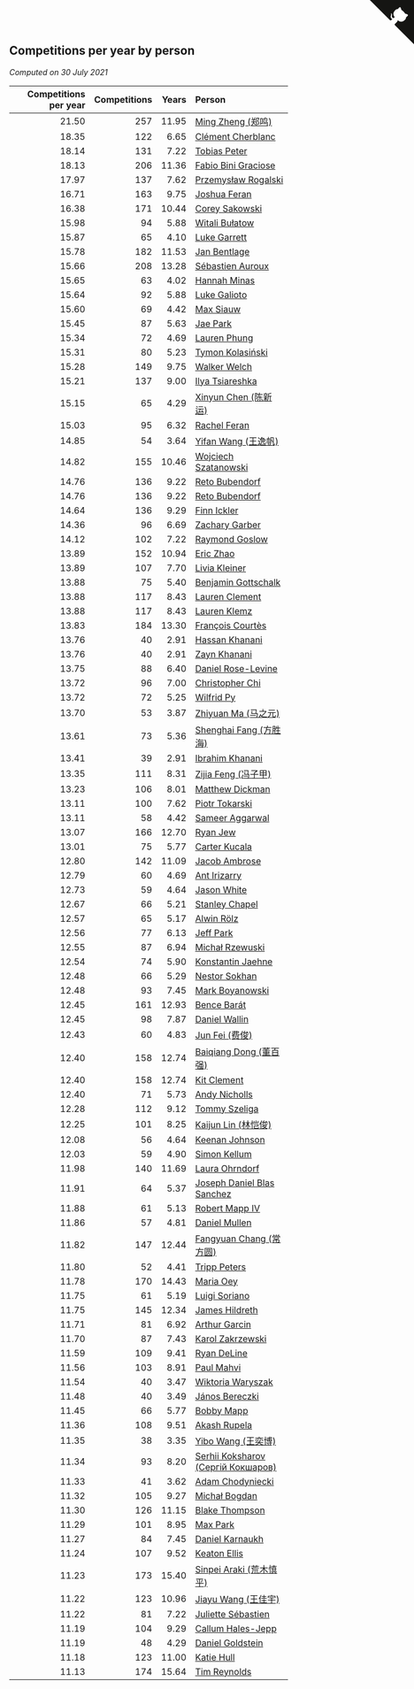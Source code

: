 ## Competitions per year by person

*Computed on 30 July 2021*

| Competitions per year | Competitions | Years | Person |
| ---: | ---: | ---: | :--- |
| 21.50 | 257 | 11.95 | [Ming Zheng (郑鸣)](https://www.worldcubeassociation.org/persons/2009ZHEN11) |
| 18.35 | 122 | 6.65 | [Clément Cherblanc](https://www.worldcubeassociation.org/persons/2014CHER05) |
| 18.14 | 131 | 7.22 | [Tobias Peter](https://www.worldcubeassociation.org/persons/2014PETE03) |
| 18.13 | 206 | 11.36 | [Fabio Bini Graciose](https://www.worldcubeassociation.org/persons/2010GRAC02) |
| 17.97 | 137 | 7.62 | [Przemysław Rogalski](https://www.worldcubeassociation.org/persons/2013ROGA02) |
| 16.71 | 163 | 9.75 | [Joshua Feran](https://www.worldcubeassociation.org/persons/2011FERA01) |
| 16.38 | 171 | 10.44 | [Corey Sakowski](https://www.worldcubeassociation.org/persons/2011SAKO01) |
| 15.98 | 94 | 5.88 | [Witali Bułatow](https://www.worldcubeassociation.org/persons/2015BUAT01) |
| 15.87 | 65 | 4.10 | [Luke Garrett](https://www.worldcubeassociation.org/persons/2017GARR05) |
| 15.78 | 182 | 11.53 | [Jan Bentlage](https://www.worldcubeassociation.org/persons/2010BENT01) |
| 15.66 | 208 | 13.28 | [Sébastien Auroux](https://www.worldcubeassociation.org/persons/2008AURO01) |
| 15.65 | 63 | 4.02 | [Hannah Minas](https://www.worldcubeassociation.org/persons/2017MINA04) |
| 15.64 | 92 | 5.88 | [Luke Galioto](https://www.worldcubeassociation.org/persons/2015GALI02) |
| 15.60 | 69 | 4.42 | [Max Siauw](https://www.worldcubeassociation.org/persons/2017SIAU02) |
| 15.45 | 87 | 5.63 | [Jae Park](https://www.worldcubeassociation.org/persons/2015PARK24) |
| 15.34 | 72 | 4.69 | [Lauren Phung](https://www.worldcubeassociation.org/persons/2016PHUN02) |
| 15.31 | 80 | 5.23 | [Tymon Kolasiński](https://www.worldcubeassociation.org/persons/2016KOLA02) |
| 15.28 | 149 | 9.75 | [Walker Welch](https://www.worldcubeassociation.org/persons/2011WELC01) |
| 15.21 | 137 | 9.00 | [Ilya Tsiareshka](https://www.worldcubeassociation.org/persons/2012TERE01) |
| 15.15 | 65 | 4.29 | [Xinyun Chen (陈新运)](https://www.worldcubeassociation.org/persons/2017CHEN36) |
| 15.03 | 95 | 6.32 | [Rachel Feran](https://www.worldcubeassociation.org/persons/2015FERA01) |
| 14.85 | 54 | 3.64 | [Yifan Wang (王逸帆)](https://www.worldcubeassociation.org/persons/2017WANY29) |
| 14.82 | 155 | 10.46 | [Wojciech Szatanowski](https://www.worldcubeassociation.org/persons/2011SZAT01) |
| 14.76 | 136 | 9.22 | [Reto Bubendorf](https://www.worldcubeassociation.org/persons/2012BUBE01) |
| 14.76 | 136 | 9.22 | [Reto Bubendorf](https://www.worldcubeassociation.org/persons/2012BUBE01) |
| 14.64 | 136 | 9.29 | [Finn Ickler](https://www.worldcubeassociation.org/persons/2012ICKL01) |
| 14.36 | 96 | 6.69 | [Zachary Garber](https://www.worldcubeassociation.org/persons/2014GARB01) |
| 14.12 | 102 | 7.22 | [Raymond Goslow](https://www.worldcubeassociation.org/persons/2014GOSL01) |
| 13.89 | 152 | 10.94 | [Eric Zhao](https://www.worldcubeassociation.org/persons/2010ZHAO19) |
| 13.89 | 107 | 7.70 | [Livia Kleiner](https://www.worldcubeassociation.org/persons/2013KLEI03) |
| 13.88 | 75 | 5.40 | [Benjamin Gottschalk](https://www.worldcubeassociation.org/persons/2016GOTT01) |
| 13.88 | 117 | 8.43 | [Lauren Clement](https://www.worldcubeassociation.org/persons/2013KLEM01) |
| 13.88 | 117 | 8.43 | [Lauren Klemz](https://www.worldcubeassociation.org/persons/2013KLEM01) |
| 13.83 | 184 | 13.30 | [François Courtès](https://www.worldcubeassociation.org/persons/2008COUR01) |
| 13.76 | 40 | 2.91 | [Hassan Khanani](https://www.worldcubeassociation.org/persons/2018KHAN26) |
| 13.76 | 40 | 2.91 | [Zayn Khanani](https://www.worldcubeassociation.org/persons/2018KHAN28) |
| 13.75 | 88 | 6.40 | [Daniel Rose-Levine](https://www.worldcubeassociation.org/persons/2015ROSE01) |
| 13.72 | 96 | 7.00 | [Christopher Chi](https://www.worldcubeassociation.org/persons/2014CHIC01) |
| 13.72 | 72 | 5.25 | [Wilfrid Py](https://www.worldcubeassociation.org/persons/2016PYWI01) |
| 13.70 | 53 | 3.87 | [Zhiyuan Ma (马之元)](https://www.worldcubeassociation.org/persons/2017MAZH04) |
| 13.61 | 73 | 5.36 | [Shenghai Fang (方胜海)](https://www.worldcubeassociation.org/persons/2016FANG01) |
| 13.41 | 39 | 2.91 | [Ibrahim Khanani](https://www.worldcubeassociation.org/persons/2018KHAN27) |
| 13.35 | 111 | 8.31 | [Zijia Feng (冯子甲)](https://www.worldcubeassociation.org/persons/2013FENG02) |
| 13.23 | 106 | 8.01 | [Matthew Dickman](https://www.worldcubeassociation.org/persons/2013DICK01) |
| 13.11 | 100 | 7.62 | [Piotr Tokarski](https://www.worldcubeassociation.org/persons/2013TOKA01) |
| 13.11 | 58 | 4.42 | [Sameer Aggarwal](https://www.worldcubeassociation.org/persons/2017AGGA01) |
| 13.07 | 166 | 12.70 | [Ryan Jew](https://www.worldcubeassociation.org/persons/2008JEWR01) |
| 13.01 | 75 | 5.77 | [Carter Kucala](https://www.worldcubeassociation.org/persons/2015KUCA01) |
| 12.80 | 142 | 11.09 | [Jacob Ambrose](https://www.worldcubeassociation.org/persons/2010AMBR01) |
| 12.79 | 60 | 4.69 | [Ant Irizarry](https://www.worldcubeassociation.org/persons/2016IRIZ02) |
| 12.73 | 59 | 4.64 | [Jason White](https://www.worldcubeassociation.org/persons/2016WHIT16) |
| 12.67 | 66 | 5.21 | [Stanley Chapel](https://www.worldcubeassociation.org/persons/2016CHAP04) |
| 12.57 | 65 | 5.17 | [Alwin Rölz](https://www.worldcubeassociation.org/persons/2016ROLZ01) |
| 12.56 | 77 | 6.13 | [Jeff Park](https://www.worldcubeassociation.org/persons/2015PARK08) |
| 12.55 | 87 | 6.94 | [Michał Rzewuski](https://www.worldcubeassociation.org/persons/2014RZEW01) |
| 12.54 | 74 | 5.90 | [Konstantin Jaehne](https://www.worldcubeassociation.org/persons/2015JAEH01) |
| 12.48 | 66 | 5.29 | [Nestor Sokhan](https://www.worldcubeassociation.org/persons/2016SOKH01) |
| 12.48 | 93 | 7.45 | [Mark Boyanowski](https://www.worldcubeassociation.org/persons/2014BOYA01) |
| 12.45 | 161 | 12.93 | [Bence Barát](https://www.worldcubeassociation.org/persons/2008BARA01) |
| 12.45 | 98 | 7.87 | [Daniel Wallin](https://www.worldcubeassociation.org/persons/2013WALL03) |
| 12.43 | 60 | 4.83 | [Jun Fei (费俊)](https://www.worldcubeassociation.org/persons/2016FEIJ02) |
| 12.40 | 158 | 12.74 | [Baiqiang Dong (董百强)](https://www.worldcubeassociation.org/persons/2008DONG06) |
| 12.40 | 158 | 12.74 | [Kit Clement](https://www.worldcubeassociation.org/persons/2008CLEM01) |
| 12.40 | 71 | 5.73 | [Andy Nicholls](https://www.worldcubeassociation.org/persons/2015NICH04) |
| 12.28 | 112 | 9.12 | [Tommy Szeliga](https://www.worldcubeassociation.org/persons/2012SZEL01) |
| 12.25 | 101 | 8.25 | [Kaijun Lin (林恺俊)](https://www.worldcubeassociation.org/persons/2013LINK01) |
| 12.08 | 56 | 4.64 | [Keenan Johnson](https://www.worldcubeassociation.org/persons/2016JOHN30) |
| 12.03 | 59 | 4.90 | [Simon Kellum](https://www.worldcubeassociation.org/persons/2016KELL12) |
| 11.98 | 140 | 11.69 | [Laura Ohrndorf](https://www.worldcubeassociation.org/persons/2009OHRN01) |
| 11.91 | 64 | 5.37 | [Joseph Daniel Blas Sanchez](https://www.worldcubeassociation.org/persons/2016SANC08) |
| 11.88 | 61 | 5.13 | [Robert Mapp IV](https://www.worldcubeassociation.org/persons/2016IVRO01) |
| 11.86 | 57 | 4.81 | [Daniel Mullen](https://www.worldcubeassociation.org/persons/2016MULL04) |
| 11.82 | 147 | 12.44 | [Fangyuan Chang (常方圆)](https://www.worldcubeassociation.org/persons/2009CHAN04) |
| 11.80 | 52 | 4.41 | [Tripp Peters](https://www.worldcubeassociation.org/persons/2017PETE04) |
| 11.78 | 170 | 14.43 | [Maria Oey](https://www.worldcubeassociation.org/persons/2007OEYM01) |
| 11.75 | 61 | 5.19 | [Luigi Soriano](https://www.worldcubeassociation.org/persons/2016SORI04) |
| 11.75 | 145 | 12.34 | [James Hildreth](https://www.worldcubeassociation.org/persons/2009HILD01) |
| 11.71 | 81 | 6.92 | [Arthur Garcin](https://www.worldcubeassociation.org/persons/2014GARC27) |
| 11.70 | 87 | 7.43 | [Karol Zakrzewski](https://www.worldcubeassociation.org/persons/2014ZAKR01) |
| 11.59 | 109 | 9.41 | [Ryan DeLine](https://www.worldcubeassociation.org/persons/2012DELI01) |
| 11.56 | 103 | 8.91 | [Paul Mahvi](https://www.worldcubeassociation.org/persons/2012MAHV01) |
| 11.54 | 40 | 3.47 | [Wiktoria Waryszak](https://www.worldcubeassociation.org/persons/2018WARY01) |
| 11.48 | 40 | 3.49 | [János Bereczki](https://www.worldcubeassociation.org/persons/2018BERE01) |
| 11.45 | 66 | 5.77 | [Bobby Mapp](https://www.worldcubeassociation.org/persons/2015MAPP01) |
| 11.36 | 108 | 9.51 | [Akash Rupela](https://www.worldcubeassociation.org/persons/2012RUPE01) |
| 11.35 | 38 | 3.35 | [Yibo Wang (王奕博)](https://www.worldcubeassociation.org/persons/2018WANG39) |
| 11.34 | 93 | 8.20 | [Serhii Koksharov (Сергій Кокшаров)](https://www.worldcubeassociation.org/persons/2013KOKS01) |
| 11.33 | 41 | 3.62 | [Adam Chodyniecki](https://www.worldcubeassociation.org/persons/2017CHOD02) |
| 11.32 | 105 | 9.27 | [Michał Bogdan](https://www.worldcubeassociation.org/persons/2012BOGD01) |
| 11.30 | 126 | 11.15 | [Blake Thompson](https://www.worldcubeassociation.org/persons/2010THOM03) |
| 11.29 | 101 | 8.95 | [Max Park](https://www.worldcubeassociation.org/persons/2012PARK03) |
| 11.27 | 84 | 7.45 | [Daniel Karnaukh](https://www.worldcubeassociation.org/persons/2014KARN02) |
| 11.24 | 107 | 9.52 | [Keaton Ellis](https://www.worldcubeassociation.org/persons/2012ELLI01) |
| 11.23 | 173 | 15.40 | [Sinpei Araki (荒木慎平)](https://www.worldcubeassociation.org/persons/2006ARAK01) |
| 11.22 | 123 | 10.96 | [Jiayu Wang (王佳宇)](https://www.worldcubeassociation.org/persons/2010WANG53) |
| 11.22 | 81 | 7.22 | [Juliette Sébastien](https://www.worldcubeassociation.org/persons/2014SEBA01) |
| 11.19 | 104 | 9.29 | [Callum Hales-Jepp](https://www.worldcubeassociation.org/persons/2012HALE01) |
| 11.19 | 48 | 4.29 | [Daniel Goldstein](https://www.worldcubeassociation.org/persons/2017GOLD01) |
| 11.18 | 123 | 11.00 | [Katie Hull](https://www.worldcubeassociation.org/persons/2010HULL01) |
| 11.13 | 174 | 15.64 | [Tim Reynolds](https://www.worldcubeassociation.org/persons/2005REYN01) |


<a href="https://github.com/jonatanklosko/wca_statistics" class="github-corner" aria-label="View source on Github"><svg width="80" height="80" viewBox="0 0 250 250" style="fill:#151513; color:#fff; position: absolute; top: 0; border: 0; right: 0;" aria-hidden="true"><path d="M0,0 L115,115 L130,115 L142,142 L250,250 L250,0 Z"></path><path d="M128.3,109.0 C113.8,99.7 119.0,89.6 119.0,89.6 C122.0,82.7 120.5,78.6 120.5,78.6 C119.2,72.0 123.4,76.3 123.4,76.3 C127.3,80.9 125.5,87.3 125.5,87.3 C122.9,97.6 130.6,101.9 134.4,103.2" fill="currentColor" style="transform-origin: 130px 106px;" class="octo-arm"></path><path d="M115.0,115.0 C114.9,115.1 118.7,116.5 119.8,115.4 L133.7,101.6 C136.9,99.2 139.9,98.4 142.2,98.6 C133.8,88.0 127.5,74.4 143.8,58.0 C148.5,53.4 154.0,51.2 159.7,51.0 C160.3,49.4 163.2,43.6 171.4,40.1 C171.4,40.1 176.1,42.5 178.8,56.2 C183.1,58.6 187.2,61.8 190.9,65.4 C194.5,69.0 197.7,73.2 200.1,77.6 C213.8,80.2 216.3,84.9 216.3,84.9 C212.7,93.1 206.9,96.0 205.4,96.6 C205.1,102.4 203.0,107.8 198.3,112.5 C181.9,128.9 168.3,122.5 157.7,114.1 C157.9,116.9 156.7,120.9 152.7,124.9 L141.0,136.5 C139.8,137.7 141.6,141.9 141.8,141.8 Z" fill="currentColor" class="octo-body"></path></svg></a><style>.github-corner:hover .octo-arm{animation:octocat-wave 560ms ease-in-out}@keyframes octocat-wave{0%,100%{transform:rotate(0)}20%,60%{transform:rotate(-25deg)}40%,80%{transform:rotate(10deg)}}@media (max-width:500px){.github-corner:hover .octo-arm{animation:none}.github-corner .octo-arm{animation:octocat-wave 560ms ease-in-out}}</style>

